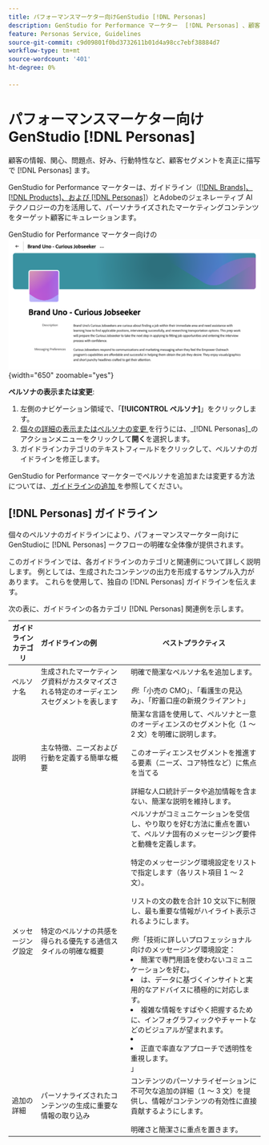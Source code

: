 ```yaml
---
title: パフォーマンスマーケター向けGenStudio [!DNL Personas]
description: GenStudio for Performance マーケター  [!DNL Personas] 、顧客セグメントを真に表現し、顧客の関心、問題点、好み、行動特性を取り込みます。
feature: Personas Service, Guidelines
source-git-commit: c9d09801f0bd3732611b01d4a98cc7ebf38884d7
workflow-type: tm+mt
source-wordcount: '401'
ht-degree: 0%

---
```



# パフォーマンスマーケター向けGenStudio [!DNL Personas]

顧客の情報、関心、問題点、好み、行動特性など、顧客セグメントを真正に描写で [!DNL Personas] ます。

GenStudio for Performance マーケターは、ガイドライン（[[!DNL Brands]、 [!DNL Products]、および  [!DNL Personas]](overview.md)）とAdobeのジェネレーティブ AI テクノロジーの力を活用して、パーソナライズされたマーケティングコンテンツをターゲット顧客にキュレーション&#x200B;ます。

GenStudio for Performance マーケター向けの ![[!DNL Personas] ガイドライン ](/help/assets/personas-guidelines.png){width="650" zoomable="yes"}

**ペルソナの表示または変更**:

1. 左側のナビゲーション領域で、「**[!UICONTROL ペルソナ]**」をクリックします。
1. [ 個々の詳細の表示またはペルソナの変更 ](add-guidelines.md#manage-personas) を行うには、_[!DNL Personas]_のアクションメニューをクリックして&#x200B;**開く**を選択します。
1. ガイドラインカテゴリのテキストフィールドをクリックして、ペルソナのガイドラインを修正します。

GenStudio for Performance マーケターでペルソナを追加または変更する方法については、[ ガイドラインの追加 ](add-guidelines.md) を参照してください。

## [!DNL Personas] ガイドライン

個々のペルソナのガイドラインにより、パフォーマンスマーケター向けにGenStudioに [!DNL Personas] ークフローの明確な全体像が提供されます。

このガイドラインでは、各ガイドラインのカテゴリと関連例について詳しく説明します。 例としては、生成されたコンテンツの出力を形成するサンプル入力があります。 これらを使用して、独自の [!DNL Personas] ガイドラインを伝えます。

次の表に、ガイドラインの各カテゴリ [!DNL Personas] 関連例を示します。

| ガイドラインカテゴリ | ガイドラインの例 | ベストプラクティス |
| ------------------| :---------- |-------------|
| ペルソナ名 | 生成されたマーケティング資料がカスタマイズされる特定のオーディエンスセグメントを表します | 明確で簡潔なペルソナ名を追加します。<br><br>_例_:「小売の CMO」、「看護生の見込み」、「貯蓄口座の新規クライアント」 |
| 説明 | 主な特徴、ニーズおよび行動を定義する簡単な概要 | 簡潔な言語を使用して、ペルソナと一意のオーディエンスのセグメント化（1 ～ 2 文）を明確に説明します。<br><br> このオーディエンスセグメントを推進する要素（ニーズ、コア特性など）に焦点を当てる<br><br> 詳細な人口統計データや追加情報を含まない、簡潔な説明を維持します。 |
| メッセージング設定 | 特定のペルソナの共感を得られる優先する通信スタイルの明確な概要 | ペルソナがコミュニケーションを受信し、やり取りを好む方法に重点を置いて、ペルソナ固有のメッセージング要件と動機を定義します。<br><br> 特定のメッセージング環境設定をリストで指定します（各リスト項目 1 ～ 2 文）。<br><br> リストの文の数を合計 10 文以下に制限し、最も重要な情報がハイライト表示されるようにします。<br><br>_例_:「技術に詳しいプロフェッショナル向けのメッセージング環境設定：<li>簡潔で専門用語を使わないコミュニケーションを好む。</li><li>は、データに基づくインサイトと実用的なアドバイスに積極的に対応します。</li><li>複雑な情報をすばやく把握するために、インフォグラフィックやチャートなどのビジュアルが望まれます。<li><li>正直で率直なアプローチで透明性を重視します。</li>」 |
| 追加の詳細 | パーソナライズされたコンテンツの生成に重要な情報の取り込み | コンテンツのパーソナライゼーションに不可欠な追加の詳細（1 ～ 3 文）を提供し、情報がコンテンツの有効性に直接貢献するようにします。<br><br> 明確さと簡潔さに重点を置きます。 |
